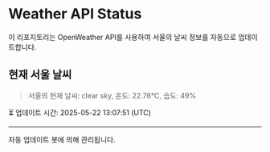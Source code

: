 
# Weather API Status

이 리포지토리는 OpenWeather API를 사용하여 서울의 날씨 정보를 자동으로 업데이트합니다.

## 현재 서울 날씨
> 서울의 현재 날씨: clear sky, 온도: 22.76°C, 습도: 49%

⏳ 업데이트 시간: 2025-05-22 13:07:51 (UTC)

---
자동 업데이트 봇에 의해 관리됩니다.
